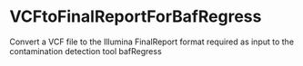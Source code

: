 # VCFtoFinalReportForBafRegress
Convert a VCF file to the Illumina FinalReport format required as input to the contamination detection tool bafRegress
